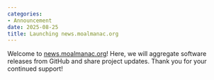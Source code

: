 ```yaml
---
categories: 
- Announcement
date: 2025-08-25
title: Launching news.moalmanac.org
---
```

Welcome to [news.moalmanac.org](news.moalmanac.org)! Here, we will aggregate software releases from GitHub and share project updates. Thank you for your continued support!
